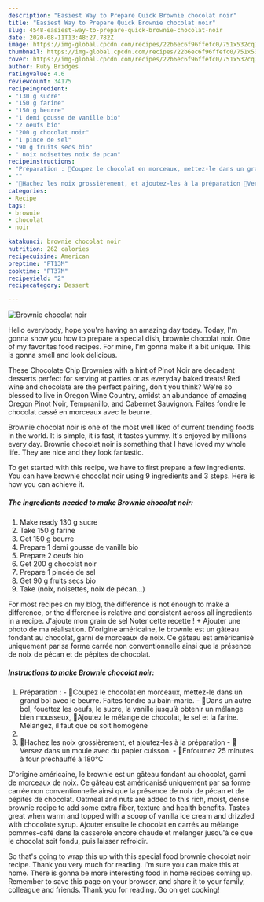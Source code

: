 ```yaml
---
description: "Easiest Way to Prepare Quick Brownie chocolat noir"
title: "Easiest Way to Prepare Quick Brownie chocolat noir"
slug: 4548-easiest-way-to-prepare-quick-brownie-chocolat-noir
date: 2020-08-11T13:48:27.782Z
image: https://img-global.cpcdn.com/recipes/22b6ec6f96ffefc0/751x532cq70/brownie-chocolat-noir-photo-principale-de-la-recette.jpg
thumbnail: https://img-global.cpcdn.com/recipes/22b6ec6f96ffefc0/751x532cq70/brownie-chocolat-noir-photo-principale-de-la-recette.jpg
cover: https://img-global.cpcdn.com/recipes/22b6ec6f96ffefc0/751x532cq70/brownie-chocolat-noir-photo-principale-de-la-recette.jpg
author: Ruby Bridges
ratingvalue: 4.6
reviewcount: 34175
recipeingredient:
- "130 g sucre"
- "150 g farine"
- "150 g beurre"
- "1 demi gousse de vanille bio"
- "2 oeufs bio"
- "200 g chocolat noir"
- "1 pince de sel"
- "90 g fruits secs bio"
- " noix noisettes noix de pcan"
recipeinstructions:
- "Préparation : 🍫Coupez le chocolat en morceaux, mettez-le dans un grand bol avec le beurre. Faites fondre au bain-marie. 🍫Dans un autre bol, fouettez les oeufs, le sucre, la vanille jusqu’à obtenir un mélange bien mousseux, 🍫Ajoutez le mélange de chocolat, le sel et la farine. Mélangez, il faut que ce soit homogène"
- ""
- "🍫Hachez les noix grossièrement, et ajoutez-les à la préparation 🍫Versez dans un moule avec du papier cuisson. 🍫Enfournez 25 minutes à four préchauffé à 180°C"
categories:
- Recipe
tags:
- brownie
- chocolat
- noir

katakunci: brownie chocolat noir 
nutrition: 262 calories
recipecuisine: American
preptime: "PT13M"
cooktime: "PT37M"
recipeyield: "2"
recipecategory: Dessert

---
```



![Brownie chocolat noir](https://img-global.cpcdn.com/recipes/22b6ec6f96ffefc0/751x532cq70/brownie-chocolat-noir-photo-principale-de-la-recette.jpg)

Hello everybody, hope you're having an amazing day today. Today, I'm gonna show you how to prepare a special dish, brownie chocolat noir. One of my favorites food recipes. For mine, I'm gonna make it a bit unique. This is gonna smell and look delicious.

These Chocolate Chip Brownies with a hint of Pinot Noir are decadent desserts perfect for serving at parties or as everyday baked treats! Red wine and chocolate are the perfect pairing, don&#39;t you think? We&#39;re so blessed to live in Oregon Wine Country, amidst an abundance of amazing Oregon Pinot Noir, Tempranillo, and Cabernet Sauvignon. Faites fondre le chocolat cassé en morceaux avec le beurre.

Brownie chocolat noir is one of the most well liked of current trending foods in the world. It is simple, it is fast, it tastes yummy. It's enjoyed by millions every day. Brownie chocolat noir is something that I have loved my whole life. They are nice and they look fantastic.


To get started with this recipe, we have to first prepare a few ingredients. You can have brownie chocolat noir using 9 ingredients and 3 steps. Here is how you can achieve it.

<!--inarticleads1-->

##### The ingredients needed to make Brownie chocolat noir:

1. Make ready 130 g sucre
1. Take 150 g farine
1. Get 150 g beurre
1. Prepare 1 demi gousse de vanille bio
1. Prepare 2 oeufs bio
1. Get 200 g chocolat noir
1. Prepare 1 pincée de sel
1. Get 90 g fruits secs bio
1. Take  (noix, noisettes, noix de pécan…)


For most recipes on my blog, the difference is not enough to make a difference, or the difference is relative and consistent across all ingredients in a recipe. J&#39;ajoute mon grain de sel Noter cette recette ! + Ajouter une photo de ma réalisation. D&#39;origine américaine, le brownie est un gâteau fondant au chocolat, garni de morceaux de noix. Ce gâteau est américanisé uniquement par sa forme carrée non conventionnelle ainsi que la présence de noix de pécan et de pépites de chocolat. 

<!--inarticleads2-->

##### Instructions to make Brownie chocolat noir:

1. Préparation : - 🍫Coupez le chocolat en morceaux, mettez-le dans un grand bol avec le beurre. Faites fondre au bain-marie. - 🍫Dans un autre bol, fouettez les oeufs, le sucre, la vanille jusqu’à obtenir un mélange bien mousseux, 🍫Ajoutez le mélange de chocolat, le sel et la farine. Mélangez, il faut que ce soit homogène
1. 
1. 🍫Hachez les noix grossièrement, et ajoutez-les à la préparation - 🍫Versez dans un moule avec du papier cuisson. - 🍫Enfournez 25 minutes à four préchauffé à 180°C


D&#39;origine américaine, le brownie est un gâteau fondant au chocolat, garni de morceaux de noix. Ce gâteau est américanisé uniquement par sa forme carrée non conventionnelle ainsi que la présence de noix de pécan et de pépites de chocolat. Oatmeal and nuts are added to this rich, moist, dense brownie recipe to add some extra fiber, texture and health benefits. Tastes great when warm and topped with a scoop of vanilla ice cream and drizzled with chocolate syrup. Ajouter ensuite le chocolat en carrés au mélange pommes-café dans la casserole encore chaude et mélanger jusqu&#39;à ce que le chocolat soit fondu, puis laisser refroidir. 

So that's going to wrap this up with this special food brownie chocolat noir recipe. Thank you very much for reading. I'm sure you can make this at home. There is gonna be more interesting food in home recipes coming up. Remember to save this page on your browser, and share it to your family, colleague and friends. Thank you for reading. Go on get cooking!

